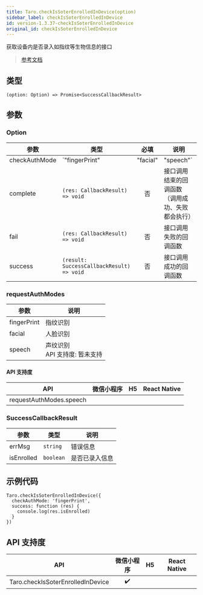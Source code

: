 ```yaml
---
title: Taro.checkIsSoterEnrolledInDevice(option)
sidebar_label: checkIsSoterEnrolledInDevice
id: version-1.3.37-checkIsSoterEnrolledInDevice
original_id: checkIsSoterEnrolledInDevice
---
```


获取设备内是否录入如指纹等生物信息的接口

> [参考文档](https://developers.weixin.qq.com/miniprogram/dev/api/open-api/soter/wx.checkIsSoterEnrolledInDevice.html)

## 类型

```tsx
(option: Option) => Promise<SuccessCallbackResult>
```

## 参数

### Option

| 参数 | 类型 | 必填 | 说明 |
| --- | --- | :---: | --- |
| checkAuthMode | `"fingerPrint" | "facial" | "speech"` | 是 | 认证方式 |
| complete | `(res: CallbackResult) => void` | 否 | 接口调用结束的回调函数（调用成功、失败都会执行） |
| fail | `(res: CallbackResult) => void` | 否 | 接口调用失败的回调函数 |
| success | `(result: SuccessCallbackResult) => void` | 否 | 接口调用成功的回调函数 |

### requestAuthModes

| 参数 | 说明 |
| --- | --- |
| fingerPrint | 指纹识别 |
| facial | 人脸识别 |
| speech | 声纹识别<br />API 支持度: 暂未支持 |

#### API 支持度

| API | 微信小程序 | H5 | React Native |
| :---: | :---: | :---: | :---: |
| requestAuthModes.speech |  |  |  |

### SuccessCallbackResult

| 参数 | 类型 | 说明 |
| --- | --- | --- |
| errMsg | `string` | 错误信息 |
| isEnrolled | `boolean` | 是否已录入信息 |

## 示例代码

```tsx
Taro.checkIsSoterEnrolledInDevice({
  checkAuthMode: 'fingerPrint',
  success: function (res) {
    console.log(res.isEnrolled)
  }
})
```

## API 支持度

| API | 微信小程序 | H5 | React Native |
| :---: | :---: | :---: | :---: |
| Taro.checkIsSoterEnrolledInDevice | ✔️ |  |  |
